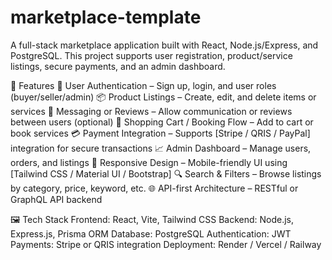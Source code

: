# marketplace-template
A full-stack marketplace application built with React, Node.js/Express, and PostgreSQL. This project supports user registration, product/service listings, secure payments, and an admin dashboard.

🔧 Features
👥 User Authentication – Sign up, login, and user roles (buyer/seller/admin)
📦 Product Listings – Create, edit, and delete items or services
💬 Messaging or Reviews – Allow communication or reviews between users (optional)
🛒 Shopping Cart / Booking Flow – Add to cart or book services
💳 Payment Integration – Supports [Stripe / QRIS / PayPal] integration for secure transactions
📈 Admin Dashboard – Manage users, orders, and listings
📱 Responsive Design – Mobile-friendly UI using [Tailwind CSS / Material UI / Bootstrap]
🔍 Search & Filters – Browse listings by category, price, keyword, etc.
🌐 API-first Architecture – RESTful or GraphQL API backend

🖼️ Tech Stack
Frontend: React, Vite, Tailwind CSS
Backend: Node.js, Express.js, Prisma ORM
Database: PostgreSQL
Authentication: JWT
Payments: Stripe or QRIS integration
Deployment: Render / Vercel / Railway

